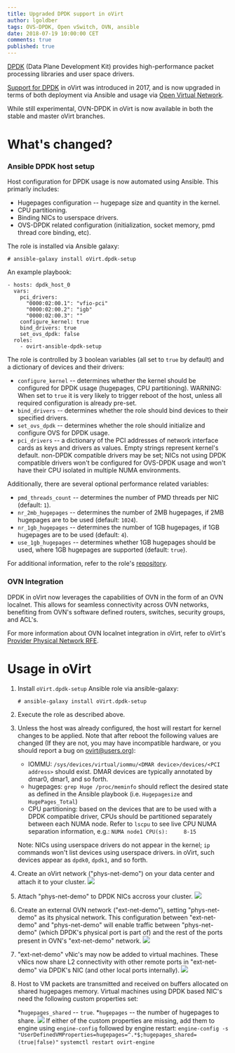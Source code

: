 ```yaml
---
title: Upgraded DPDK support in oVirt
author: lgoldber
tags: OVS-DPDK, Open vSwitch, OVN, ansible
date: 2018-07-19 10:00:00 CET
comments: true
published: true
---
```

[DPDK](http://dpdk.org/) (Data Plane Development Kit) provides high-performance packet processing libraries and user space drivers.

[Support for DPDK](https://www.ovirt.org/blog/2017/09/ovs-dpdk/) in oVirt was introduced in 2017, and is now upgraded in terms of both deployment via Ansible and usage via [Open Virtual Network](http://www.ovn.org/).

While still experimental, OVN-DPDK in oVirt is now available in both the stable and master oVirt branches. 

# What's changed?

### Ansible DPDK host setup

Host configuration for DPDK usage is now automated using Ansible. This primarly includes:
* Hugepages configuration -- hugepage size and quantity in the kernel.
* CPU partitioning.
* Binding NICs to userspace drivers. 
* OVS-DPDK related configuration (initialization, socket memory, pmd thread core binding, etc).

The role is installed via Ansible galaxy:
```
# ansible-galaxy install oVirt.dpdk-setup
```
An example playbook:
```
- hosts: dpdk_host_0
  vars:
    pci_drivers:
      "0000:02:00.1": "vfio-pci"
      "0000:02:00.2": "igb"
      "0000:02:00.3": ""
    configure_kernel: true
    bind_drivers: true
    set_ovs_dpdk: false
  roles:
    - ovirt-ansible-dpdk-setup
```
The role is controlled by 3 boolean variables (all set to `true` by default) and a dictionary of devices and their drivers:
* `configure_kernel` -- determines whether the kernel should be configured for DPDK usage (hugepages, CPU partitioning). WARNING: When set to `true` it is very likely to trigger reboot of the host, unless all required configuration is already pre-set.
* `bind_drivers` -- determines whether the role should bind devices to their specified drivers.
* `set_ovs_dpdk` -- determines whether the role should initialize and configure OVS for DPDK usage.
* `pci_drivers` -- a dictionary of the PCI addresses of network interface cards as keys and drivers as values. Empty strings represent kernel's default. non-DPDK compatible drivers may be set; NICs not using DPDK compatible drivers won't be configured for OVS-DPDK usage and won't have their CPU isolated in multiple NUMA environments.

Additionally, there are several optional performance related variables:
* `pmd_threads_count` -- determines the number of PMD threads per NIC (default: `1`).
* `nr_2mb_hugepages` -- determines the number of 2MB hugepages, if 2MB hugepages are to be used (default: `1024`).
* `nr_1gb_hugepages` -- determines the number of 1GB hugepages, if 1GB hugepages are to be used (default: `4`).
* `use_1gb_hugepages` -- determines whether 1GB hugepages should be used, where 1GB hugepages are supported (default: `true`).

For additional information, refer to the role's [repository](https://github.com/ovirt/ovirt-ansible-dpdk-setup/).

### OVN Integration
DPDK in oVirt now leverages the capabilities of OVN in the form of an OVN localnet. This allows for seamless connectivity across OVN networks, benefiting from OVN's software defined routers, switches, security groups, and ACL's.

For more information about OVN localnet integration in oVirt, refer to oVirt's [Provider Physical Network RFE](https://ovirt.org/develop/release-management/features/network/provider-physical-network/).

# Usage in oVirt
1) Install `oVirt.dpdk-setup` Ansible role via ansible-galaxy:
    ```
    # ansible-galaxy install oVirt.dpdk-setup
    ```
2) Execute the role as described above.
3) Unless the host was already configured, the host will restart for kernel changes to be applied. Note that after reboot the following values are changed (If they are not, you may have incompatible hardware, or you should report a bug on ovirt@users.org):
    * IOMMU: ```/sys/devices/virtual/iommu/<DMAR device>/devices/<PCI address>``` should exist. DMAR devices are typically annotated by dmar0, dmar1, and so forth.
    * hugepages: ```grep Huge /proc/meminfo``` should reflect the desired state as defined in the Ansible playbook (i.e. `Hugepagesize` and `HugePages_Total`)
    * CPU partitioning: based on the devices that are to be used with a DPDK compatible driver, CPUs should be partitioned separately between each NUMA node. Refer to `lscpu` to see live CPU NUMA separation information, e.g.: `NUMA node1 CPU(s):     8-15`

    Note: NICs using userspace drivers do not appear in the kernel; `ip` commands won't list devices using userspace drivers. in oVirt, such devices appear as `dpdk0`, `dpdk1`, and so forth.
4) Create an oVirt network ("phys-net-demo") on your data center and attach it to your cluster.
![](https://www.ovirt.org/images/create_phys_net.png)
5) Attach "phys-net-demo" to DPDK NICs accross your cluster.
![](https://www.ovirt.org/images/set_phys_net.png)
6) Create an external OVN network ("ext-net-demo"), setting "phys-net-demo" as its physical network. This configuration between "ext-net-demo" and "phys-net-demo" will enable traffic between "phys-net-demo" (which DPDK's physical port is part of) and the rest of the ports present in OVN's "ext-net-demo" network.
![](https://www.ovirt.org/images/create_ext_net.png)
7) "ext-net-demo" vNic's may now be added to virtual machines. These vNics now share L2 connectivity with other remote ports in "ext-net-demo" via DPDK's NIC (and other local ports internally).
![](https://www.ovirt.org/images/ext_net_demo.png)
8) Host to VM packets are transmitted and received on buffers allocated on shared hugepages memory. Virtual machines using DPDK based NIC's need the following custom properties set:

    *`hugepages_shared` --  `true`.
    *`hugepages` -- the number of hugepages to share.
![](https://www.ovirt.org/images/hugepages.png)
    If either of the custom properties are missing, add them to engine using `engine-config` followed by engine restart:
    `engine-config -s "UserDefinedVMProperties=hugepages=^.*$;hugepages_shared=(true|false)"`
    `systemctl restart ovirt-engine`
